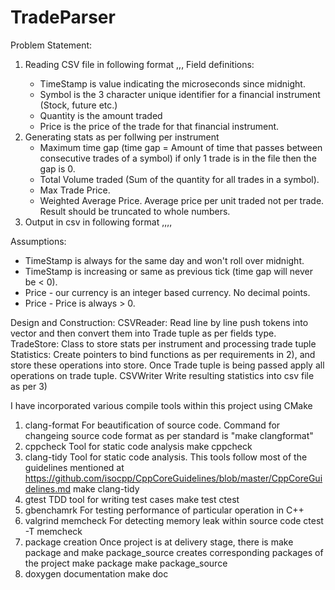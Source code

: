 # TradeParser

Problem Statement:
1) Reading CSV file in following format
   <TimeStamp>,<Symbol>,<Quantity>,<Price>
   Field definitions:
   - TimeStamp is value indicating the microseconds since midnight.
   - Symbol is the 3 character unique identifier for a financial 
    instrument (Stock, future etc.)
   - Quantity is the amount traded
   - Price is the price of the trade for that financial instrument.
2) Generating stats as per follwing per instrument
   - Maximum time gap
    (time gap = Amount of time that passes between consecutive trades of a symbol)
    if only 1 trade is in the file then the gap is 0.
   - Total Volume traded (Sum of the quantity for all trades in a symbol).
   - Max Trade Price.
   - Weighted Average Price.  Average price per unit traded not per trade.
    Result should be truncated to whole numbers.
3) Output in csv in following format
   <symbol>,<MaxTimeGap>,<Volume>,<WeightedAveragePrice>,<MaxPrice>

Assumptions:
- TimeStamp is always for the same day and won't roll over midnight.
- TimeStamp is increasing or same as previous tick (time gap will never be < 0).
- Price - our currency is an integer based currency.  No decimal points.
- Price - Price is always > 0.

Design and Construction:
  CSVReader:
    Read line by line push tokens into vector and then convert them into Trade tuple as per fields type.
  TradeStore:
    Class to store stats per instrument and processing trade tuple
  Statistics:
    Create pointers to bind functions as per requirements in 2), and store these operations
    into store. Once Trade tuple is being passed apply all operations on trade tuple.
  CSVWriter
    Write resulting statistics into csv file as per 3)

I have incorporated various compile tools within this project using CMake
1) clang-format 
    For beautification of source code. Command for changeing source code format as per standard is "make clangformat"
2) cppcheck
    Tool for static code analysis
    make cppcheck
3) clang-tidy
    Tool for static code analysis. This tools follow most of the guidelines mentioned at https://github.com/isocpp/CppCoreGuidelines/blob/master/CppCoreGuidelines.md
    make clang-tidy 
4) gtest
    TDD tool for writing test cases
    make test
    ctest
5) gbenchamrk
    For testing performance of particular operation in C++
6) valgrind memcheck
    For detecting memory leak within source code
    ctest -T memcheck
7) package creation
    Once project is at delivery stage, there is make package and make package_source creates corresponding packages of the project
    make package 
    make package_source
8) doxygen documentation
    make doc